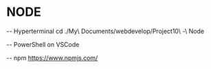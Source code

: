 # NODE

-- Hyperterminal
cd ./My\ Documents/webdevelop/Project10\ -\ Node

-- PowerShell on VSCode

-- npm
https://www.npmjs.com/
